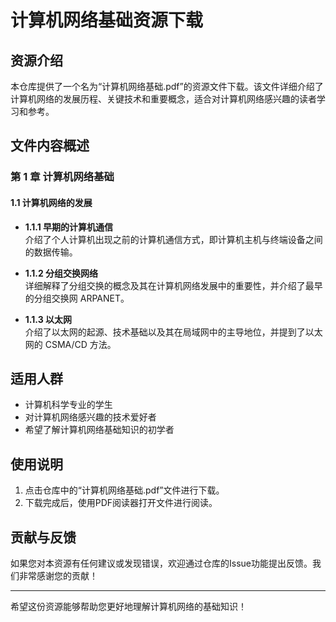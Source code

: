 # 计算机网络基础资源下载

## 资源介绍

本仓库提供了一个名为“计算机网络基础.pdf”的资源文件下载。该文件详细介绍了计算机网络的发展历程、关键技术和重要概念，适合对计算机网络感兴趣的读者学习和参考。

## 文件内容概述

### 第 1 章 计算机网络基础

#### 1.1 计算机网络的发展

- **1.1.1 早期的计算机通信**  
  介绍了个人计算机出现之前的计算机通信方式，即计算机主机与终端设备之间的数据传输。

- **1.1.2 分组交换网络**  
  详细解释了分组交换的概念及其在计算机网络发展中的重要性，并介绍了最早的分组交换网 ARPANET。

- **1.1.3 以太网**  
  介绍了以太网的起源、技术基础以及其在局域网中的主导地位，并提到了以太网的 CSMA/CD 方法。

## 适用人群

- 计算机科学专业的学生
- 对计算机网络感兴趣的技术爱好者
- 希望了解计算机网络基础知识的初学者

## 使用说明

1. 点击仓库中的“计算机网络基础.pdf”文件进行下载。
2. 下载完成后，使用PDF阅读器打开文件进行阅读。

## 贡献与反馈

如果您对本资源有任何建议或发现错误，欢迎通过仓库的Issue功能提出反馈。我们非常感谢您的贡献！

---

希望这份资源能够帮助您更好地理解计算机网络的基础知识！
